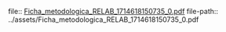 file:: [Ficha_metodologica_RELAB_1714618150735_0.pdf](../assets/Ficha_metodologica_RELAB_1714618150735_0.pdf)
file-path:: ../assets/Ficha_metodologica_RELAB_1714618150735_0.pdf
